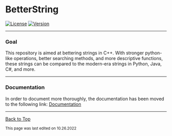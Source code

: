 # BetterString 

[![License](https://img.shields.io/github/license/RandomKiddo/BetterStrings)](https://opensource.org/licenses/MIT)
[![Version](https://img.shields.io/badge/version-1.2r-blueviolet)](https://github.com/RandomKiddo/BetterStrings/releases/tag/v1.2r)

___

### Goal

This repository is aimed at bettering strings in C++. With stronger python-like operations, better searching methods, and more descriptive functions, these strings can be compared to the modern-era strings in Python, Java, C#, and more.  

___

### Documentation

In order to document more thoroughly, the documentation has been moved to the following link:
[Documentation](https://github.com/RandomKiddo/BetterStrings/blob/master/Documentation.md)

___

[Back to Top](#betterstring)

<sub>This page was last edited on 10.26.2022</sub>